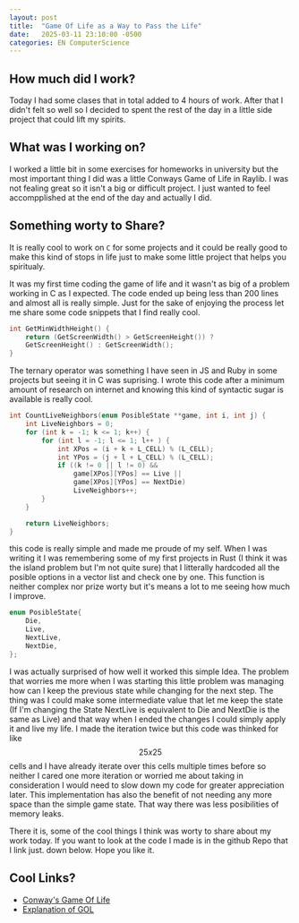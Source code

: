 ```yaml
---
layout: post
title:  "Game Of Life as a Way to Pass the Life"
date:   2025-03-11 23:10:00 -0500
categories: EN ComputerScience
---
```


## How much did I work?

Today I had some clases that in total added to 4 hours of work. After that I
didn't felt so well so I decided to spent the rest of the day in a little side
project that could lift my spirits.

## What was I working on?

I worked a little bit in some exercises for homeworks in university but the most
important thing I did was a little Conways Game of Life in Raylib. I was not fealing
great so it isn't a big or difficult project. I just wanted to feel accompplished
at the end of the day and actually I did.

## Something worty to Share?

It is really cool to work on `C` for some projects and it could be really good
to make this kind of stops in life just to make some little project that helps
you spiritualy.

It was my first time coding the game of life and it wasn't as big of a problem
working in C as I expected. The code ended up being less than 200 lines and almost
all is really simple. Just for the sake of enjoying the process let me share some
code snippets that I find really cool.

```c
int GetMinWidthHeight() {
    return (GetScreenWidth() > GetScreenHeight()) ?
    GetScreenHeight() : GetScreenWidth();
}
```

The ternary operator was something I have seen in JS and Ruby in some projects
but seeing it in C was suprising. I wrote this code after a minimum amount of
research on internet and knowing this kind of syntactic sugar is available is
really cool.

```c
int CountLiveNeighbors(enum PosibleState **game, int i, int j) {
    int LiveNeighbors = 0;
    for (int k = -1; k <= 1; k++) {
        for (int l = -1; l <= 1; l++ ) {
            int XPos = (i + k + L_CELL) % (L_CELL);
            int YPos = (j + l + L_CELL) % (L_CELL);
            if ((k != 0 || l != 0) &&
                game[XPos][YPos] == Live ||
                game[XPos][YPos] == NextDie)
                LiveNeighbors++;
        }
    }

    return LiveNeighbors;
}
```

this code is really simple and made me proude of my self. When I was writing it
I was remembering some of my first projects in Rust (I think it was the island
problem but I'm not quite sure) that I litterally hardcoded all the posible options
in a vector list and check one by one. This function is neither complex nor prize
worty but it's means a lot to me seeing how much I improve.

```c
enum PosibleState{
    Die,
    Live,
    NextLive,
    NextDie,
};
```

I was actually surprised of how well it worked this simple Idea. The problem that
worries me more when I was starting this little problem was managing how can I keep
the previous state while changing for the next step. The thing was I could make some
intermediate value that let me keep the state (If I'm changing the State NextLive
is equivalent to Die and NextDie is the same as Live) and that way when I ended
the changes I could simply apply it and live my life. I made the iteration twice
but this code was thinked for like $$25x25$$ cells and I have already iterate
over this cells multiple times before so neither I cared one more iteration or
worried me about taking in consideration I would need to slow down my code for
greater appreciation later. This implementation has also the benefit of not needing
any more space than the simple game state. That way there was less posibilities of
memory leaks.

There it is, some of the cool things I think was worty to share about my work today.
If you want to look at the code I made is in the github Repo that I link just.
down below. Hope you like it.

## Cool Links?

* [Conway's Game Of Life](https://github.com/S1e7J/RayLib-Game-Of-Life)
* [Explanation of GOL](https://en.wikipedia.org/wiki/Conway%27s_Game_of_Life)
